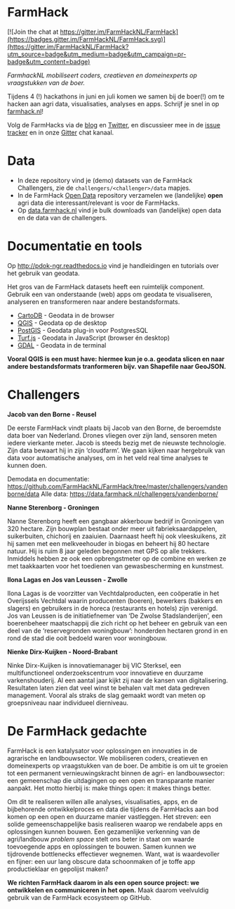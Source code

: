 # FarmHack

[![Join the chat at https://gitter.im/FarmHackNL/FarmHack](https://badges.gitter.im/FarmHackNL/FarmHack.svg)](https://gitter.im/FarmHackNL/FarmHack?utm_source=badge&utm_medium=badge&utm_campaign=pr-badge&utm_content=badge)

_FarmhackNL mobiliseert coders, creatieven en domeinexperts op vraagstukken van de boer._

Tijdens 4 (!) hackathons in juni en juli komen we samen bij de boer(!) om te hacken aan agri data, visualisaties, analyses en apps. Schrijf je snel in op [farmhack.nl](http://www.farmhack.nl)!

 Volg de FarmHacks via de [blog](http://www.farmhack.nl/category/blog/) en [Twitter](https://twitter.com/farmhacknl), en discussieer mee in de [issue tracker](https://github.com/FarmHackNL/FarmHack/issues) en in onze [Gitter](https://gitter.im/FarmHackNL/FarmHack) chat kanaal.

# Data

- In deze repository vind je (demo) datasets van de FarmHack Challengers, zie de `challengers/<challenger>/data` mapjes.
- In de FarmHack [Open Data](https://github.com/farmhacknl/open-data) repository verzamelen we (landelijke) **open** agri data die interessant/relevant is voor de FarmHacks.
- Op [data.farmhack.nl](https://farmhack.data.nl) vind je bulk downloads van (landelijke) open data en de data van de challengers.

# Documentatie en tools

Op http://pdok-ngr.readthedocs.io vind je handleidingen en tutorials over het gebruik van geodata.

Het gros van de FarmHack  datasets heeft een ruimtelijk component. Gebruik een van onderstaande (web) apps om geodata te visualiseren, analyseren en transformeren naar andere bestandsformats.

- [CartoDB](https://cartodb.com) - Geodata in de browser
- [QGIS](http://www.qgis.org/en/site/) - Geodata op de desktop
- [PostGIS](http://postgis.net) - Geodata plug-in voor PostgresSQL
- [Turf.js](http://turfjs.org) - Geodata in JavaScript (browser én desktop)
- [GDAL](http://www.gdal.org) - Geodata in de terminal

**Vooral QGIS is een must have: hiermee kun je o.a. geodata slicen en naar andere bestandsformats tranformeren bijv. van Shapefile naar GeoJSON.**

# Challengers

**Jacob van den Borne - Reusel**

De eerste FarmHack vindt plaats bij Jacob van den Borne, de beroemdste data boer van Nederland. Drones vliegen over zijn land, sensoren meten iedere vierkante meter. Jacob is steeds bezig met de nieuwste technologie. Zijn data bewaart hij in zijn ‘cloudfarm’. We gaan kijken naar hergebruik van data voor automatische analyses, om in het veld real time analyses te kunnen doen.

Demodata en documentatie: https://github.com/FarmHackNL/FarmHack/tree/master/challengers/vandenborne/data
Alle data: https://data.farmhack.nl/challengers/vandenborne/

**Nanne Sterenborg - Groningen**

Nanne Sterenborg heeft een gangbaar akkerbouw bedrijf in Groningen van 320 hectare. Zijn bouwplan bestaat onder meer uit fabrieksaardappelen, suikerbuiten, chichorij en zaaiuien. Daarnaast heeft hij ook vleeskuikens, zit hij samen met een melkveehouder in biogas en beheert hij 80 hectare natuur. Hij is ruim 8 jaar geleden begonnen met GPS op alle trekkers. Inmiddels hebben ze ook een opbrengstmeter op de combine en werken ze met taakkaarten voor het toedienen van gewasbescherming en kunstmest.

**Ilona Lagas en Jos van Leussen - Zwolle**

Ilona Lagas is de voorzitter van Vechtdalproducten, een coöperatie in het Overijssels Vechtdal waarin producenten (boeren), bewerkers (bakkers en slagers) en gebruikers in de horeca (restaurants en hotels) zijn verenigd. Jos van Leussen is de initiatiefnemer van ‘De Zwolse Stadslanderijen’, een boerenbeheer maatschappij die zich richt op het beheer en gebruik van een deel van de ‘reservegronden woningbouw’: honderden hectaren grond in en rond de stad die ooit bedoeld waren voor woningbouw.

**Nienke Dirx-Kuijken - Noord-Brabant**

Ninke Dirx-Kuijken is innovatiemanager bij VIC Sterksel, een multifunctioneel onderzoekscentrum voor innovatieve en duurzame varkenshouderij. Al een aantal jaar kijkt zij naar de kansen van digitalisering. Resultaten laten zien dat veel winst te behalen valt met data gedreven management. Vooral als straks de slag gemaakt wordt van meten op groepsniveau naar individueel dierniveau.

# De FarmHack gedachte

FarmHack is een katalysator voor oplossingen en innovaties in de agrarische en landbouwsector. We mobiliseren coders, creatieven en domeinexperts op vraagstukken van de boer. De ambitie is om uit te groeien tot een permanent vernieuwingskracht binnen de agri- en landbouwsector: een gemeenschap die uitdagingen op een open en transparante manier aanpakt. Het motto hierbij is: make things open: it makes things better.

Om dit te realiseren willen alle analyses, visualisaties, apps, en de bijbehorende ontwikkelproces en data die tijdens de FarmHacks aan bod komen op een open en duurzame manier vastleggen. Het streven: een solide gemeenschappelijke basis realiseren waarop we rendabele apps en oplossingen kunnen bouwen. Een gezamenlijke verkenning van de agri/landbouw _problem space_ stelt ons beter in staat om waarde toevoegende apps en oplossingen te bouwen. Samen kunnen we tijdrovende bottlenecks effectiever wegnemen. Want, wat is waardevoller en fijner: een uur lang obscure data schoonmaken of je toffe app productieklaar en gepolijst maken?

**We richten FarmHack daarom in als een open source project: we ontwikkelen en communiceren in het open.** Maak daarom veelvuldig gebruik van de FarmHack ecosysteem op GitHub.
